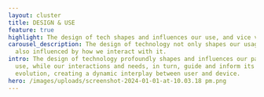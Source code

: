 ```yaml
---
layout: cluster
title: DESIGN & USE
feature: true
highlight: The design of tech shapes and influences our use, and vice versa.
carousel_description: The design of technology not only shapes our usage but is
  also influenced by how we interact with it.
intro: The design of technology profoundly shapes and influences our patterns of
  use, while our interactions and needs, in turn, guide and inform its continual
  evolution, creating a dynamic interplay between user and device.
hero: /images/uploads/screenshot-2024-01-01-at-10.03.18 pm.png
---
```

